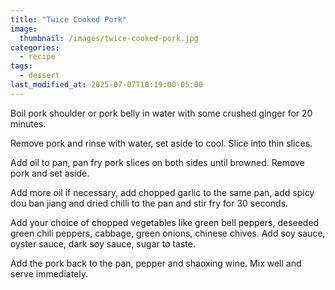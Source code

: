 ```yaml
---
title: "Twice Cooked Pork"
image: 
  thumbnail: /images/twice-cooked-pork.jpg
categories:
  - recipe
tags:
  - dessert
last_modified_at: 2025-07-07T10:19:00-05:00
---
```



Boil pork shoulder or pork belly in water with some crushed ginger for 20 minutes.

Remove pork and rinse with water, set aside to cool. Slice into thin slices. 

Add oil to pan, pan fry pork slices on both sides until browned. Remove pork and set aside.

Add more oil if necessary, add chopped garlic to the same pan, add spicy dou ban jiang and dried chilli to the pan and stir fry for 30 seconds. 

Add your choice of chopped vegetables like green bell peppers, deseeded green chili peppers, cabbage, green onions, chinese chives. Add soy sauce, oyster sauce, dark soy sauce, sugar to taste.

Add the pork back to the pan, pepper and shaoxing wine. Mix well and serve immediately.  

